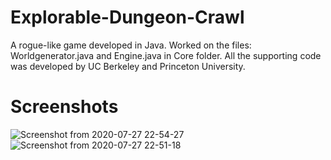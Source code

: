 # Explorable-Dungeon-Crawl

 A rogue-like game developed in Java. Worked on the files: Worldgenerator.java and Engine.java in Core folder. All the supporting code was developed by UC Berkeley and Princeton University.

# Screenshots
![Screenshot from 2020-07-27 22-54-27](https://user-images.githubusercontent.com/15042667/88614994-f8545100-d05e-11ea-8221-79f9523a3b41.png)
![Screenshot from 2020-07-27 22-51-18](https://user-images.githubusercontent.com/15042667/88614522-eb832d80-d05d-11ea-9dfb-9b761d0eaecb.png)
